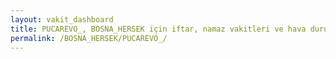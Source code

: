 ```yaml
---
layout: vakit_dashboard
title: PUCAREVO_, BOSNA_HERSEK için iftar, namaz vakitleri ve hava durumu - ilçe/eyalet seç
permalink: /BOSNA_HERSEK/PUCAREVO_/
---
```


<script type="text/javascript">
  var GLOBAL_COUNTRY = 'BOSNA_HERSEK';
  var GLOBAL_CITY = 'PUCAREVO_';
  var GLOBAL_STATE = '';
  var lat = 72;
  var lon = 21;
</script>

